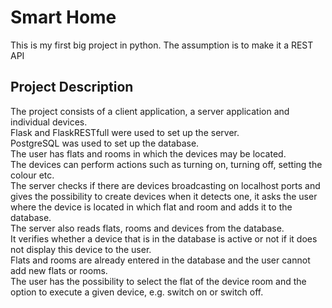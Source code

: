 <h1>Smart Home</h1>
This is my first big project in python. The assumption is to make it a REST API 
<h2>Project Description</h2>
The project consists of a client application, a server application and individual devices.<br>
Flask and FlaskRESTfull were used to set up the server.<br>
PostgreSQL was used to set up the database.<br>
The user has flats and rooms in which the devices may be located.<br>
The devices can perform actions such as turning on, turning off, setting the colour etc.<br>
The server checks if there are devices broadcasting on localhost ports and gives the possibility to create devices when it detects one, it asks the user where the device is located in which flat and room and adds it to the database.<br>
The server also reads flats, rooms and devices from the database.<br>
It verifies whether a device that is in the database is active or not if it does not display this device to the user.<br>
Flats and rooms are already entered in the database and the user cannot add new flats or rooms.<br>
The user has the possibility to select the flat of the device room and the option to execute a given device, e.g. switch on or switch off.<br>


